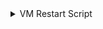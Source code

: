 <details>

<summary>VM Restart Script</summary>
# VM Restart Script
## Overview 
This script provides an automated way to restart a virtual machine (VM) using SSH. 
It checks the VM's availability, restarts it, and verifies the reboot by checking the system's uptime. 
## Features  
-  **VM Availability Check**: Determines if the VM is reachable over the network before attempting a restart. 
-  **Automated VM Restart**: Restarts the VM using SSH commands. 
-  **Uptime Validation**: Validates the VM's reboot by checking its uptime. 
-  **Logging**: Detailed logging for each step of the process for better tracking and debugging. 
-  **Modular Design**: Code is structured into functions for better readability and maintenance. 

## Requirements  
- Python 3.x - Paramiko library for SSH connections 
- A VM that is accessible over the network 
## Installation  
1. Ensure Python 3.x is installed on your system. 
2. 2. Install Paramiko using pip: `pip install paramiko`
## Usage 
Run the script from the command line with the required arguments:
`python restart_vm.py [rack] [cell] [username] [password]`

Replace `[rack]`, `[cell]`, `[username]`, and `[password]` with appropriate values for your VM. 
## Functions  
-  `is_vm_available`: Checks if the VM is available over the network. 
-  `validate_uptime`: Validates if the VM's uptime indicates a recent reboot. 
-  `create_ssh_client`: Creates a new SSH client. 
-  `establish_ssh_connection`: Establishes an SSH connection with the VM. 
-  `execute_ssh_command`: Executes a command on the VM via SSH. 
-  `reboot_vm`: Sends a reboot command to the VM. 
-  `reconnect_to_vm`: Attempts to reconnect to the VM after a reboot.
-  `main_argument_parser`: Parses command-line arguments. 
-  `main_logic`: Encapsulates the main logic for restarting the VM. 
-  `main`: Entry point of the script. ## License Specify your license here. 

</details>
